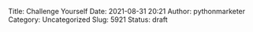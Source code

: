 Title: Challenge Yourself
Date: 2021-08-31 20:21
Author: pythonmarketer
Category: Uncategorized
Slug: 5921
Status: draft


